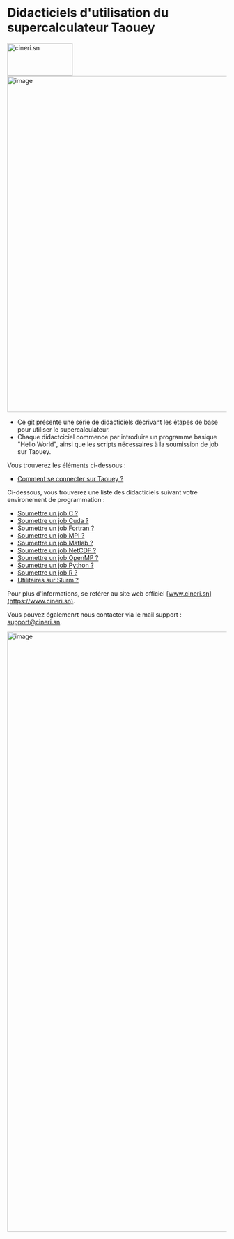 # Didacticiels d'utilisation du supercalculateur Taouey
<img src="https://github.com/DiopBabacarEdu/TaoueY-HPC/assets/20286290/e589fd32-b4a3-4237-bf1d-6a8c78934325" alt="cineri.sn" width="150" height="75">
<img width="770" alt="image" src="https://github.com/DiopBabacarEdu/TaoueY-HPC/assets/20286290/b3bb98b4-047f-472c-ae61-d77733b97df9">

* Ce git présente une série de didacticiels décrivant les étapes de base pour utiliser le supercalculateur.
* Chaque didactciciel commence par introduire un programme basique "Hello World", ainsi que les scripts nécessaires à la soumission de job sur Taouey.

Vous trouverez les éléments ci-dessous :
* [Comment se connecter sur Taouey ?](https://github.com/DiopBabacarEdu/TaoueY-HPC/tree/main/Comment%20se%20connecter%3F)

Ci-dessous, vous trouverez une liste des didacticiels suivant votre environement de programmation :
* [Soumettre un job C ?](https://github.com/DiopBabacarEdu/TaoueY-HPC/tree/main/C-C%2B%2B)
* [Soumettre un job Cuda ?](https://github.com/DiopBabacarEdu/TaoueY-HPC/tree/main/Cuda)
*  [Soumettre un job Fortran ?](https://github.com/DiopBabacarEdu/TaoueY-HPC/tree/main/Fortran)
*  [Soumettre un job MPI ?](https://github.com/DiopBabacarEdu/TaoueY-HPC/tree/main/MPI)
*  [Soumettre un job Matlab ?](https://github.com/DiopBabacarEdu/TaoueY-HPC/tree/main/Matlab)
*  [Soumettre un job NetCDF ?](https://github.com/DiopBabacarEdu/TaoueY-HPC/tree/main/NetCDF)
*  [Soumettre un job OpenMP ?](https://github.com/DiopBabacarEdu/TaoueY-HPC/tree/main/OPenMP)
*  [Soumettre un job Python ?](https://github.com/DiopBabacarEdu/TaoueY-HPC/tree/main/Python)
*  [Soumettre un job R ?](https://github.com/DiopBabacarEdu/TaoueY-HPC/tree/main/R)
*  [Utilitaires sur Slurm ?](https://github.com/DiopBabacarEdu/TaoueY-HPC/tree/main/SLURM)

Pour plus d'informations, se reférer au site web officiel [www.cineri.sn](https://www.cineri.sn).

Vous pouvez égalemenrt nous contacter via le mail support : [support@cineri.sn](support@cineri.sn).

<img width="1375" alt="image" src="https://github.com/DiopBabacarEdu/TaoueY-HPC/assets/20286290/ef51e021-f54a-43b8-a454-3034e7c5a561">
